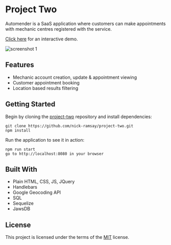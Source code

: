 
# Project Two

Automender is a SaaS application where customers can make appointments with mechanic centres registered with the service.

[Click here](https://afternoon-refuge-07267.herokuapp.com/) for an interactive demo.

![screenshot 1]()

## Features

- Mechanic account creation, update & appointment viewing
- Customer appointment booking
- Location based results filtering

## Getting Started

Begin by cloning the [project-two](https://github.com/nick-ramsay/project-two) repository and install dependencies:

```terminal
git clone https://github.com/nick-ramsay/project-two.git
npm install
```

Run the application to see it in action:

```terminal
npm run start
go to http://localhost:8080 in your browser
```

## Built With

- Plain HTML, CSS, JS, JQuery
- Handlebars
- Google Geocoding API
- SQL
- Sequelize
- JawsDB

## License

This project is licensed under the terms of the [MIT](https://github.com/nick-ramsay/project-two/blob/master/LICENSE) license.
